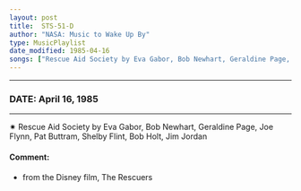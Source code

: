 ```yaml
---
layout: post
title:  STS-51-D
author: "NASA: Music to Wake Up By"
type: MusicPlaylist
date_modified: 1985-04-16
songs: ["Rescue Aid Society by Eva Gabor, Bob Newhart, Geraldine Page, Joe Flynn, Pat Buttram, Shelby Flint, Bob Holt, Jim Jordan"]
---
```


----
### DATE: April 16, 1985
----
✷ Rescue Aid Society by Eva Gabor, Bob Newhart, Geraldine Page, Joe Flynn, Pat Buttram, Shelby Flint, Bob Holt, Jim Jordan

#### Comment:
* from the Disney film, The Rescuers



<br/>
<center>
	<a target="_blank"
	   href="https://twitter.com/intent/tweet?hashtags=Space,NASA,Playlist,NASAWakeupCalls,SpaceProgram&text={{ page.author}}, '{{ page.songs.first }}' {{ page.title }}, {{ page.date | date: '%B %d, %Y' }}. {{ site.url }}{{ page.url }}&via=nasawakeupcalls"><i class="fab fa-twitter" alt="Tweet this page" style="font-size: 1.3em;"></i></a>
	&nbsp; 	<i class="fas fa-user-astronaut" style="font-size: 1.5em;"></i> &nbsp;
    <a id="custom_amazon_link"
       type="amzn" search="#"
       category="popular music">
    <i class="fab fa-amazon" style="font-size: 1.3em;"></i></a>
</center>

<!-- Randomly resolve an individual entry from a song array -->
<script src="/assets/javascript/seedrandom.min.js"></script>
<script>
  var wake_me_up = ["Rescue Aid Society by Eva Gabor, Bob Newhart, Geraldine Page, Joe Flynn, Pat Buttram, Shelby Flint, Bob Holt, Jim Jordan"];
  var prng = new Math.seedrandom();
  function randomSong() {
    song = wake_me_up[Math.floor(Math.random() * wake_me_up.length)];
    var amazon_link = document.getElementById("custom_amazon_link");
    amazon_link.setAttribute("search", song);
  }
  window.onload = randomSong();
</script>
